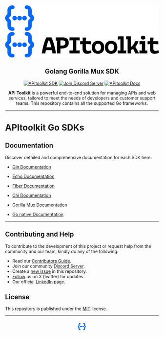 <div align="center">

![APItoolkit's Logo](https://github.com/apitoolkit/.github/blob/main/images/logo-white.svg?raw=true#gh-dark-mode-only)
![APItoolkit's Logo](https://github.com/apitoolkit/.github/blob/main/images/logo-black.svg?raw=true#gh-light-mode-only)

## Golang Gorilla Mux SDK

[![APItoolkit SDK](https://img.shields.io/badge/APItoolkit-SDK-0068ff?logo=go)](https://github.com/topics/apitoolkit-sdk) [![Join Discord Server](https://img.shields.io/badge/Chat-Discord-7289da)](https://apitoolkit.io/discord?utm_campaign=devrel&utm_medium=github&utm_source=sdks_readme) [![APItoolkit Docs](https://img.shields.io/badge/Read-Docs-0068ff)](https://apitoolkit.io/docs/sdks/golang?utm_campaign=devrel&utm_medium=github&utm_source=sdks_readme)

**API Toolkit** is a powerful end-to-end solution for managing APIs and web services, tailored to meet the needs of developers and customer support teams. This repository contains all the supported Go frameworks.

</div>

---

# APItoolkit Go SDKs

## Documentation

Discover detailed and comprehensive documentation for each SDK here:

- [Gin Documentation](https://apitoolkit.io/docs/sdks/golang/gin?utm_campaign=devrel&utm_medium=github&utm_source=sdks_readme)
- [Echo Documentation](https://apitoolkit.io/docs/sdks/golang/echo?utm_campaign=devrel&utm_medium=github&utm_source=sdks_readme)
- [Fiber Documentation](https://apitoolkit.io/docs/sdks/golang/fiber?utm_campaign=devrel&utm_medium=github&utm_source=sdks_readme)
- [Chi Documentation](https://apitoolkit.io/docs/sdks/golang/chi?utm_campaign=devrel&utm_medium=github&utm_source=sdks_readme)

- [Gorilla Mux Documentation](https://apitoolkit.io/docs/sdks/golang/gorilla?utm_campaign=devrel&utm_medium=github&utm_source=sdks_readme)

- [Go native Documentation](https://apitoolkit.io/docs/sdks/golang/native?utm_campaign=devrel&utm_medium=github&utm_source=sdks_readme)

---
## Contributing and Help

To contribute to the development of this project or request help from the community and our team, kindly do any of the following:
- Read our [Contributors Guide](https://github.com/apitoolkit/.github/blob/main/CONTRIBUTING.md).
- Join our community [Discord Server](https://discord.gg/dEB6EjQnKB).
- Create a [new issue](https://github.com/apitoolkit/apitoolkit-go/issues) in this repository.  
- [Follow](https://x.com/APItoolkitHQ) us on X (twitter) for updates.  
- Our official [LinkedIn](https://www.linkedin.com/company/apitoolkit) page.

## License

This repository is published under the [MIT](LICENSE) license.

---

<div align="center">
    
<a href="https://apitoolkit.io?utm_source=github-sdks" target="_blank" rel="noopener noreferrer"><img src="https://github.com/apitoolkit/.github/blob/main/images/icon.png?raw=true" width="40" /></a>

</div>
